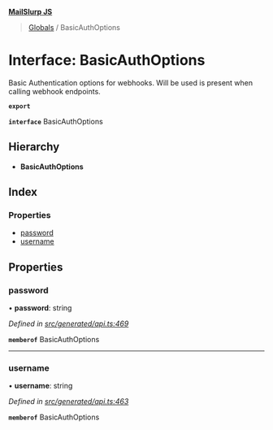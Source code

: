 **[MailSlurp JS](../README.md)**

> [Globals](../README.md) / BasicAuthOptions

# Interface: BasicAuthOptions

Basic Authentication options for webhooks. Will be used is present when calling webhook endpoints.

**`export`** 

**`interface`** BasicAuthOptions

## Hierarchy

* **BasicAuthOptions**

## Index

### Properties

* [password](basicauthoptions.md#password)
* [username](basicauthoptions.md#username)

## Properties

### password

•  **password**: string

*Defined in [src/generated/api.ts:469](https://github.com/mailslurp/mailslurp-client/blob/ad6aa3d/src/generated/api.ts#L469)*

**`memberof`** BasicAuthOptions

___

### username

•  **username**: string

*Defined in [src/generated/api.ts:463](https://github.com/mailslurp/mailslurp-client/blob/ad6aa3d/src/generated/api.ts#L463)*

**`memberof`** BasicAuthOptions
